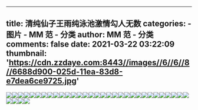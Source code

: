 
---
title: 清纯仙子王雨纯泳池激情勾人无数
categories: 
    - 图片
    - MM 范 - 分类
author: MM 范 - 分类
comments: false
date: 2021-03-22 03:22:09
thumbnail: 'https://cdn.zzdaye.com:8443//images//6//6//8//6688d900-025d-11ea-83d8-e7dea6ce9725.jpg'
---

<div>   
<img src="https://cdn.zzdaye.com:8443//images//6//6//8//6688d900-025d-11ea-83d8-e7dea6ce9725.jpg" referrerpolicy="no-referrer"><img src="https://cdn.zzdaye.com:8443//images//6//5//f//65fc9e90-025d-11ea-83d8-e7dea6ce9725.jpg" referrerpolicy="no-referrer"><img src="https://cdn.zzdaye.com:8443//images//6//6//c//66ce4670-025d-11ea-83d8-e7dea6ce9725.jpg" referrerpolicy="no-referrer"><img src="https://cdn.zzdaye.com:8443//images//6//6//c//66c9d9a0-025d-11ea-83d8-e7dea6ce9725.jpg" referrerpolicy="no-referrer"><img src="https://cdn.zzdaye.com:8443//images//6//6//3//6631b850-025d-11ea-83d8-e7dea6ce9725.jpg" referrerpolicy="no-referrer"><img src="https://cdn.zzdaye.com:8443//images//6//6//e//66eaf630-025d-11ea-83d8-e7dea6ce9725.jpg" referrerpolicy="no-referrer"><img src="https://cdn.zzdaye.com:8443//images//6//6//8//668a3890-025d-11ea-83d8-e7dea6ce9725.jpg" referrerpolicy="no-referrer"><img src="https://cdn.zzdaye.com:8443//images//6//6//d//66dd88b0-025d-11ea-83d8-e7dea6ce9725.jpg" referrerpolicy="no-referrer"><img src="https://cdn.zzdaye.com:8443//images//6//6//7//6670bd20-025d-11ea-83d8-e7dea6ce9725.jpg" referrerpolicy="no-referrer"><img src="https://cdn.zzdaye.com:8443//images//6//6//c//66c5baf0-025d-11ea-83d8-e7dea6ce9725.jpg" referrerpolicy="no-referrer"><img src="https://cdn.zzdaye.com:8443//images//6//6//4//66484d90-025d-11ea-83d8-e7dea6ce9725.jpg" referrerpolicy="no-referrer"><img src="https://cdn.zzdaye.com:8443//images//6//5//c//65ca6b00-025d-11ea-83d8-e7dea6ce9725.jpg" referrerpolicy="no-referrer"><img src="https://cdn.zzdaye.com:8443//images//6//5//d//65db8200-025d-11ea-83d8-e7dea6ce9725.jpg" referrerpolicy="no-referrer"><img src="https://cdn.zzdaye.com:8443//images//6//6//2//662c3a10-025d-11ea-83d8-e7dea6ce9725.jpg" referrerpolicy="no-referrer"><img src="https://cdn.zzdaye.com:8443//images//6//5//a//65a52fc0-025d-11ea-83d8-e7dea6ce9725.jpg" referrerpolicy="no-referrer"><img src="https://cdn.zzdaye.com:8443//images//6//4//c//64c68f90-025d-11ea-83d8-e7dea6ce9725.jpg" referrerpolicy="no-referrer"><img src="https://cdn.zzdaye.com:8443//images//6//5//5//655784f0-025d-11ea-83d8-e7dea6ce9725.jpg" referrerpolicy="no-referrer"><img src="https://cdn.zzdaye.com:8443//images//6//5//4//654a3e80-025d-11ea-83d8-e7dea6ce9725.jpg" referrerpolicy="no-referrer"><img src="https://cdn.zzdaye.com:8443//images//6//5//3//653249b0-025d-11ea-83d8-e7dea6ce9725.jpg" referrerpolicy="no-referrer"><img src="https://cdn.zzdaye.com:8443//images//6//6//7//667996c0-025d-11ea-83d8-e7dea6ce9725.jpg" referrerpolicy="no-referrer"><img src="https://cdn.zzdaye.com:8443//images//6//5//7//65706420-025d-11ea-83d8-e7dea6ce9725.jpg" referrerpolicy="no-referrer"><img src="https://cdn.zzdaye.com:8443//images//6//4//f//64fae600-025d-11ea-83d8-e7dea6ce9725.jpg" referrerpolicy="no-referrer"><img src="https://cdn.zzdaye.com:8443//images//6//6//f//66f44500-025d-11ea-83d8-e7dea6ce9725.jpg" referrerpolicy="no-referrer"><img src="https://cdn.zzdaye.com:8443//images//6//4//e//64e429b0-025d-11ea-83d8-e7dea6ce9725.jpg" referrerpolicy="no-referrer"><img src="https://cdn.zzdaye.com:8443//images//6//7//0//6706e2a0-025d-11ea-83d8-e7dea6ce9725.jpg" referrerpolicy="no-referrer"><img src="https://cdn.zzdaye.com:8443//images//6//4//e//64e36660-025d-11ea-83d8-e7dea6ce9725.jpg" referrerpolicy="no-referrer"><img src="https://cdn.zzdaye.com:8443//images//6//5//8//658ee8a0-025d-11ea-83d8-e7dea6ce9725.jpg" referrerpolicy="no-referrer"><img src="https://cdn.zzdaye.com:8443//images//6//5//0//650f7f70-025d-11ea-83d8-e7dea6ce9725.jpg" referrerpolicy="no-referrer"><img src="https://cdn.zzdaye.com:8443//images//6//5//2//652d67b0-025d-11ea-83d8-e7dea6ce9725.jpg" referrerpolicy="no-referrer"><img src="https://cdn.zzdaye.com:8443//images//6//4//e//64e9cf00-025d-11ea-83d8-e7dea6ce9725.jpg" referrerpolicy="no-referrer"><img src="https://cdn.zzdaye.com:8443//images//6//7//0//670757d0-025d-11ea-83d8-e7dea6ce9725.jpg" referrerpolicy="no-referrer"><img src="https://cdn.zzdaye.com:8443//images//6//7//3//6732fbb0-025d-11ea-83d8-e7dea6ce9725.jpg" referrerpolicy="no-referrer"><img src="https://cdn.zzdaye.com:8443//images//6//4//b//64bec760-025d-11ea-83d8-e7dea6ce9725.jpg" referrerpolicy="no-referrer"><img src="https://cdn.zzdaye.com:8443//images//6//7//1//671f2590-025d-11ea-83d8-e7dea6ce9725.jpg" referrerpolicy="no-referrer"><img src="https://cdn.zzdaye.com:8443//images//6//7//0//670d9960-025d-11ea-83d8-e7dea6ce9725.jpg" referrerpolicy="no-referrer">  
</div>
            